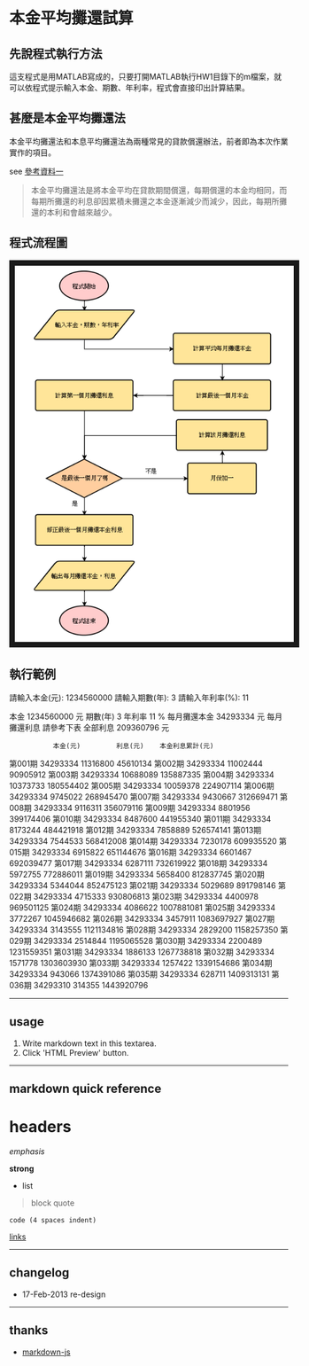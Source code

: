 # 本金平均攤還試算

## 先說程式執行方法

這支程式是用MATLAB寫成的，只要打開MATLAB執行HW1目錄下的m檔案，就可以依程式提示輸入本金、期數、年利率，程式會直接印出計算結果。

## 甚麼是本金平均攤還法

本金平均攤還法和本息平均攤還法為兩種常見的貸款償還辦法，前者即為本次作業實作的項目。

see [參考資料一](https://ttc.scu.org.tw/memdca1.htm)

> 本金平均攤還法是將本金平均在貸款期間償還，每期償還的本金均相同，而每期所攤還的利息卻因累積未攤還之本金逐漸減少而減少，因此，每期所攤還的本利和會越來越少。

## 程式流程圖 

<img src="/HW1/flow.png" border="10" />

## 執行範例

請輸入本金(元): 1234560000
請輸入期數(年): 3
請輸入年利率(%): 11

  本金                 1234560000 元
  期數(年)                      3
  年利率                       11 %
  每月攤還本金           34293334 元
  每月攤還利息          請參考下表
  全部利息              209360796 元

               本金(元)         利息(元)    本金利息累計(元)
  第001期        34293334         11316800         45610134
  第002期        34293334         11002444         90905912
  第003期        34293334         10688089        135887335
  第004期        34293334         10373733        180554402
  第005期        34293334         10059378        224907114
  第006期        34293334          9745022        268945470
  第007期        34293334          9430667        312669471
  第008期        34293334          9116311        356079116
  第009期        34293334          8801956        399174406
  第010期        34293334          8487600        441955340
  第011期        34293334          8173244        484421918
  第012期        34293334          7858889        526574141
  第013期        34293334          7544533        568412008
  第014期        34293334          7230178        609935520
  第015期        34293334          6915822        651144676
  第016期        34293334          6601467        692039477
  第017期        34293334          6287111        732619922
  第018期        34293334          5972755        772886011
  第019期        34293334          5658400        812837745
  第020期        34293334          5344044        852475123
  第021期        34293334          5029689        891798146
  第022期        34293334          4715333        930806813
  第023期        34293334          4400978        969501125
  第024期        34293334          4086622       1007881081
  第025期        34293334          3772267       1045946682
  第026期        34293334          3457911       1083697927
  第027期        34293334          3143555       1121134816
  第028期        34293334          2829200       1158257350
  第029期        34293334          2514844       1195065528
  第030期        34293334          2200489       1231559351
  第031期        34293334          1886133       1267738818
  第032期        34293334          1571778       1303603930
  第033期        34293334          1257422       1339154686
  第034期        34293334           943066       1374391086
  第035期        34293334           628711       1409313131
  第036期        34293310           314355       1443920796


----
## usage
1. Write markdown text in this textarea.
2. Click 'HTML Preview' button.

----
## markdown quick reference
# headers

*emphasis*

**strong**

* list

>block quote

    code (4 spaces indent)
[links](https://wikipedia.org)

----
## changelog
* 17-Feb-2013 re-design

----
## thanks
* [markdown-js](https://github.com/evilstreak/markdown-js)
